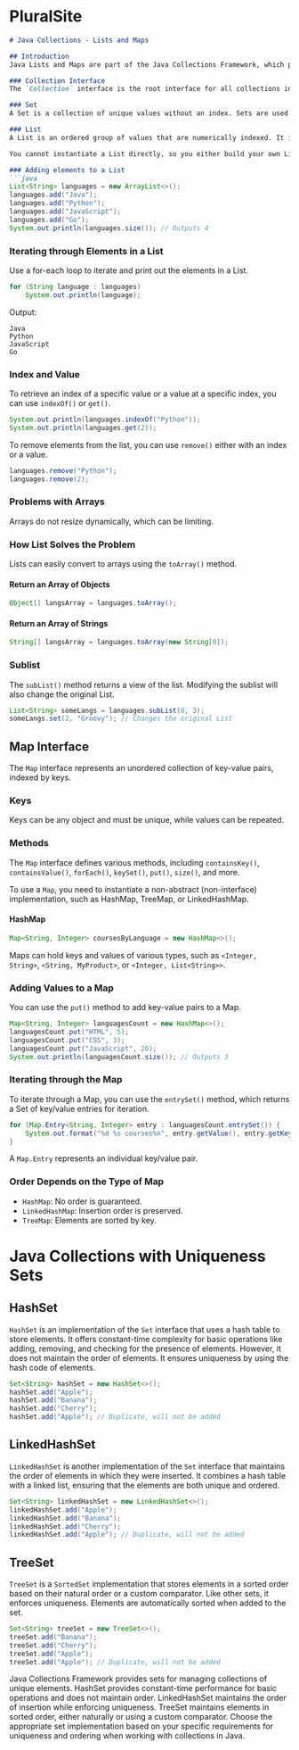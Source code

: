 # PluralSite
```markdown
# Java Collections - Lists and Maps

## Introduction
Java Lists and Maps are part of the Java Collections Framework, which provides a set of classes and interfaces to work with collections of objects.

### Collection Interface
The `Collection` interface is the root interface for all collections in Java. To be considered a collection, certain methods must be implemented, including `add()`, `remove()`, `size()`, `contains()`, and more. Collections can be divided into two subgroups: Lists and Sets.

### Set
A Set is a collection of unique values without an index. Sets are used to store a group of general Java objects.

### List
A List is an ordered group of values that are numerically indexed. It is also an interface, implementing methods of the `Collection` interface and providing its own methods, such as `add()`, `add() at index`, `set()`, `remove() at index`, `indexOf()`, `sublist()`, and `set()`.

You cannot instantiate a List directly, so you either build your own List or use Java's implemented non-abstract List classes like ArrayList, LinkedList, Vector, or Stack. To maintain flexibility, declare your List variable as a general List to change the type of the List throughout the code without altering the variable declaration.

### Adding elements to a List
```java
List<String> languages = new ArrayList<>();
languages.add("Java");
languages.add("Python");
languages.add("JavaScript");
languages.add("Go");
System.out.println(languages.size()); // Outputs 4
```

### Iterating through Elements in a List
Use a for-each loop to iterate and print out the elements in a List.
```java
for (String language : languages)
    System.out.println(language);
```
Output:
```
Java
Python
JavaScript
Go
```

### Index and Value
To retrieve an index of a specific value or a value at a specific index, you can use `indexOf()` or `get()`.
```java
System.out.println(languages.indexOf("Python"));
System.out.println(languages.get(2));
```

To remove elements from the list, you can use `remove()` either with an index or a value.
```java
languages.remove("Python");
languages.remove(2);
```

### Problems with Arrays
Arrays do not resize dynamically, which can be limiting.

### How List Solves the Problem
Lists can easily convert to arrays using the `toArray()` method.

#### Return an Array of Objects
```java
Object[] langsArray = languages.toArray();
```

#### Return an Array of Strings
```java
String[] langsArray = languages.toArray(new String[0]);
```

### Sublist
The `subList()` method returns a view of the list. Modifying the sublist will also change the original List.
```java
List<String> someLangs = languages.subList(0, 3);
someLangs.set(2, "Groovy"); // Changes the original List
```

## Map Interface
The `Map` interface represents an unordered collection of key-value pairs, indexed by keys.

### Keys
Keys can be any object and must be unique, while values can be repeated.

### Methods
The `Map` interface defines various methods, including `containsKey()`, `containsValue()`, `forEach()`, `keySet()`, `put()`, `size()`, and more.

To use a `Map`, you need to instantiate a non-abstract (non-interface) implementation, such as HashMap, TreeMap, or LinkedHashMap.

#### HashMap
```java
Map<String, Integer> coursesByLanguage = new HashMap<>();
```

Maps can hold keys and values of various types, such as `<Integer, String>`, `<String, MyProduct>`, or `<Integer, List<String>>`.

### Adding Values to a Map
You can use the `put()` method to add key-value pairs to a Map.
```java
Map<String, Integer> languagesCount = new HashMap<>();
languagesCount.put("HTML", 5);
languagesCount.put("CSS", 3);
languagesCount.put("JavaScript", 20);
System.out.println(languagesCount.size()); // Outputs 3
```

### Iterating through the Map
To iterate through a Map, you can use the `entrySet()` method, which returns a Set of key/value entries for iteration.
```java
for (Map.Entry<String, Integer> entry : languagesCount.entrySet()) {
    System.out.format("%d %s courses%n", entry.getValue(), entry.getKey());
}
```

A `Map.Entry` represents an individual key/value pair.

### Order Depends on the Type of Map
- `HashMap`: No order is guaranteed.
- `LinkedHashMap`: Insertion order is preserved.
- `TreeMap`: Elements are sorted by key.

# Java Collections with Uniqueness Sets
## HashSet

`HashSet` is an implementation of the `Set` interface that uses a hash table to store elements. It offers constant-time complexity for basic operations like adding, removing, and checking for the presence of elements. However, it does not maintain the order of elements. It ensures uniqueness by using the hash code of elements.

```java
Set<String> hashSet = new HashSet<>();
hashSet.add("Apple");
hashSet.add("Banana");
hashSet.add("Cherry");
hashSet.add("Apple"); // Duplicate, will not be added
```

## LinkedHashSet

`LinkedHashSet` is another implementation of the `Set` interface that maintains the order of elements in which they were inserted. It combines a hash table with a linked list, ensuring that the elements are both unique and ordered.

```java
Set<String> linkedHashSet = new LinkedHashSet<>();
linkedHashSet.add("Apple");
linkedHashSet.add("Banana");
linkedHashSet.add("Cherry");
linkedHashSet.add("Apple"); // Duplicate, will not be added
```

## TreeSet

`TreeSet` is a `SortedSet` implementation that stores elements in a sorted order based on their natural order or a custom comparator. Like other sets, it enforces uniqueness. Elements are automatically sorted when added to the set.

```java
Set<String> treeSet = new TreeSet<>();
treeSet.add("Banana");
treeSet.add("Cherry");
treeSet.add("Apple");
treeSet.add("Apple"); // Duplicate, will not be added
```


Java Collections Framework provides sets for managing collections of unique elements.
HashSet provides constant-time performance for basic operations and does not maintain order.
LinkedHashSet maintains the order of insertion while enforcing uniqueness.
TreeSet maintains elements in sorted order, either naturally or using a custom comparator.
Choose the appropriate set implementation based on your specific requirements for
uniqueness and ordering when working with collections in Java.
